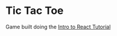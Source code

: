 # Tic Tac Toe

Game built doing the [Intro to React Tutorial](https://reactjs.org/tutorial/tutorial.html)
